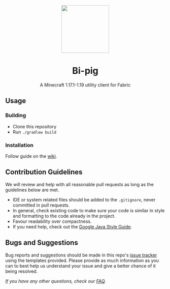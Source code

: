 <div align="center">
  <img src="/src/main/resources/assets/mathax/textures/icons/icon.png" width="150" height="150">
</div>

<h1 align="center">
  Bi-pig
</h1>

<p align="center">
    A Minecraft 1.17.1-1.19 utility client for Fabric
</p>

[//]: # (<div align="center">)

[//]: # (    <a href="https://meteorclient.com"><img src="https://img.shields.io/badge/Meteor%20Client-Fork-e64c65"></a>)

[//]: # (    <br>)

[//]: # (    <a href="https://mathaxclient.xyz/Discord"><img src="https://img.shields.io/discord/823286525402939402?logo=discord" alt="Discord"/></a>)

[//]: # (    <br><br>)

[//]: # (    <img src="https://img.shields.io/github/last-commit/MatHax/Client" alt="GitHub last commit"/>)

[//]: # (    <img src="https://img.shields.io/github/commit-activity/w/MatHax/Client" alt="GitHub commit activity"/>)

[//]: # (    <br>)

[//]: # (    <img src="https://img.shields.io/github/languages/code-size/MatHax/Client" alt="GitHub code size in bytes"/>)

[//]: # (    <img src="https://tokei.rs/b1/github/MatHax/Client" alt="GitHub lines of code"/>)

[//]: # (    <img src="https://img.shields.io/github/contributors/MatHax/Client" alt="GitHub contributors"/>)

[//]: # (</div>)

## Usage

### Building
- Clone this repository
- Run `./gradlew build`

### Installation
Follow guide on the [wiki](https://github.com/MatHax/Client/wiki/Installation).

## Contribution Guidelines

We will review and help with all reasonable pull requests as long as the guidelines below are met.

- IDE or system related files should be added to the `.gitignore`, never committed in pull requests.
- In general, check existing code to make sure your code is similar in style and formatting to the code already in the project.
- Favour readability over compactness.
- If you need help, check out the [Google Java Style Guide](https://google.github.io/styleguide/javaguide.html).

## Bugs and Suggestions
Bug reports and suggestions should be made in this repo's [issue tracker](https://github.com/MatHax/Client/issues) using the templates provided. Please provide as much information as you can to best help us understand your issue and give a better chance of it being resolved.

*If you have any other questions, check our [FAQ](https://mathaxclient.xyz/FAQ).*
